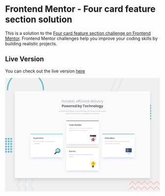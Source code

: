 # Frontend Mentor - Four card feature section solution

This is a solution to the [Four card feature section challenge on Frontend Mentor](https://www.frontendmentor.io/challenges/four-card-feature-section-weK1eFYK). Frontend Mentor challenges help you improve your coding skills by building realistic projects.

## Live Version

You can check out the live version [here](https://www.shakiba.dev/Four-Card-Feature-Section/)

![](./design/desktop-preview.jpg)
